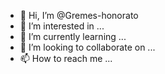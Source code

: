 - 👋 Hi, I’m @Gremes-honorato
- 👀 I’m interested in ...
- 🌱 I’m currently learning ...
- 💞️ I’m looking to collaborate on ...
- 📫 How to reach me ...

<!---
Gremes-honorato/Gremes-honorato is a ✨ special ✨ repository because its `README.md` (this file) appears on your GitHub profile.
You can click the Preview link to take a look at your changes.
--->
